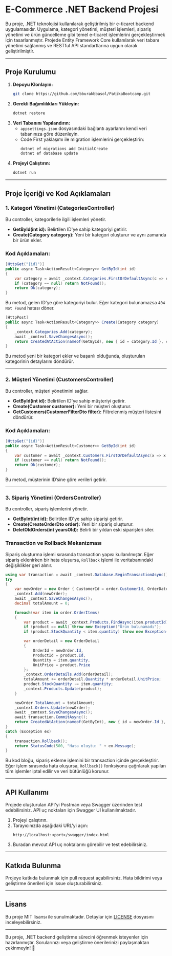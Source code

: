# **E-Commerce .NET Backend Projesi**

Bu proje, .NET teknolojisi kullanılarak geliştirilmiş bir e-ticaret backend uygulamasıdır. Uygulama, kategori yönetimi, müşteri işlemleri, sipariş yönetimi ve ürün güncelleme gibi temel e-ticaret işlemlerini gerçekleştirmek için tasarlanmıştır. Projede Entity Framework Core kullanılarak veri tabanı yönetimi sağlanmış ve RESTful API standartlarına uygun olarak geliştirilmiştir.

---

## **Proje Kurulumu**

1. **Depoyu Klonlayın:**
   ```sh
   git clone https://github.com/bburakbbasol/PatikaBootcamp.git
   ```
2. **Gerekli Bağımlılıkları Yükleyin:**
   ```sh
   dotnet restore
   ```
3. **Veri Tabanını Yapılandırın:**
   - `appsettings.json` dosyasındaki bağlantı ayarlarını kendi veri tabanınıza göre düzenleyin.
   - Code First yaklaşımı ile migration işlemlerini gerçekleştirin:
     ```sh
     dotnet ef migrations add InitialCreate
     dotnet ef database update
     ```
4. **Projeyi Çalıştırın:**
   ```sh
   dotnet run
   ```

---

## **Proje İçeriği ve Kod Açıklamaları**

### **1. Kategori Yönetimi (CategoriesController)**
Bu controller, kategorilerle ilgili işlemleri yönetir.

- **GetById(int id):** Belirtilen ID'ye sahip kategoriyi getirir.
- **Create(Category category):** Yeni bir kategori oluşturur ve aynı zamanda bir ürün ekler.

### **Kod Açıklamaları:**
```csharp
[HttpGet("{id}")]
public async Task<ActionResult<Category>> GetById(int id)
{
    var category = await _context.Categories.FirstOrDefaultAsync(c => c.Id == id);
    if (category == null) return NotFound();
    return Ok(category);
}
```
Bu metod, gelen ID'ye göre kategoriyi bulur. Eğer kategori bulunamazsa `404 Not Found` hatası döner.

```csharp
[HttpPost]
public async Task<ActionResult<Category>> Create(Category category)
{
    _context.Categories.Add(category);
    await _context.SaveChangesAsync();
    return CreatedAtAction(nameof(GetById), new { id = category.Id }, category);
}
```
Bu metod yeni bir kategori ekler ve başarılı olduğunda, oluşturulan kategorinin detaylarını döndürür.

---

### **2. Müşteri Yönetimi (CustomersController)**
Bu controller, müşteri yönetimini sağlar.

- **GetById(int id):** Belirtilen ID'ye sahip müşteriyi getirir.
- **Create(Customer customer):** Yeni bir müşteri oluşturur.
- **GetCustomers(CustomerFilterDto filter):** Filtrelenmiş müşteri listesini döndürür.

### **Kod Açıklamaları:**
```csharp
[HttpGet("{id}")]
public async Task<ActionResult<Customer>> GetById(int id)
{
    var customer = await _context.Customers.FirstOrDefaultAsync(x => x.Id == id);
    if (customer == null) return NotFound();
    return Ok(customer);
}
```
Bu metod, müşterinin ID’sine göre verileri getirir.

---

### **3. Sipariş Yönetimi (OrdersController)**
Bu controller, sipariş işlemlerini yönetir.

- **GetByInt(int id):** Belirtilen ID'ye sahip siparişi getirir.
- **Create(CreateOrderDto order):** Yeni bir sipariş oluşturur.
- **DeletOldOrders(int yearsOld):** Belirli bir yıldan eski siparişleri siler.

### **Transaction ve Rollback Mekanizması**
Sipariş oluşturma işlemi sırasında transaction yapısı kullanılmıştır. Eğer sipariş eklenirken bir hata oluşursa, `Rollback` işlemi ile veritabanındaki değişiklikler geri alınır.

```csharp
using var transaction = await _context.Database.BeginTransactionAsync();
try
{
    var newOrder = new Order { CustomerId = order.CustomerId, OrderDate = DateTime.Now, TotalAmount = 0 };
    _context.Add(newOrder);
    await _context.SaveChangesAsync();
    decimal totalAmount = 0;

    foreach(var item in order.OrderItems)
    {
        var product = await _context.Products.FindAsync(item.productId);
        if (product == null) throw new Exception("Ürün bulunamadı");
        if (product.StockQuantity < item.quantity) throw new Exception("Yetersiz stok");

        var orderDetail = new OrderDetail
        {
            OrderId = newOrder.Id,
            ProductId = product.Id,
            Quantity = item.quantity,
            UnitPrice = product.Price
        };
        _context.OrderDetails.Add(orderDetail);
        totalAmount += orderDetail.Quantity * orderDetail.UnitPrice;
        product.StockQuantity -= item.quantity;
        _context.Products.Update(product);
    }

    newOrder.TotalAmount = totalAmount;
    _context.Orders.Update(newOrder);
    await _context.SaveChangesAsync();
    await transaction.CommitAsync();
    return CreatedAtAction(nameof(GetByInt), new { id = newOrder.Id }, newOrder);
}
catch (Exception ex)
{
    transaction.Rollback();
    return StatusCode(500, "Hata oluştu: " + ex.Message);
}
```
Bu kod bloğu, sipariş ekleme işlemini bir transaction içinde gerçekleştirir. Eğer işlem sırasında hata oluşursa, `Rollback()` fonksiyonu çağrılarak yapılan tüm işlemler iptal edilir ve veri bütünlüğü korunur.

---

## **API Kullanımı**
Projede oluşturulan API'yi Postman veya Swagger üzerinden test edebilirsiniz. API uç noktaları için Swagger UI kullanılmaktadır.

1. Projeyi çalıştırın.
2. Tarayıcınızda aşağıdaki URL'yi açın:
   ```
   http://localhost:<port>/swagger/index.html
   ```
3. Buradan mevcut API uç noktalarını görebilir ve test edebilirsiniz.

---

## **Katkıda Bulunma**
Projeye katkıda bulunmak için pull request açabilirsiniz. Hata bildirimi veya geliştirme önerileri için issue oluşturabilirsiniz.

---

## **Lisans**
Bu proje MIT lisansı ile sunulmaktadır. Detaylar için [LICENSE](LICENSE) dosyasını inceleyebilirsiniz.

---

Bu proje, .NET backend geliştirme sürecini öğrenmek isteyenler için hazırlanmıştır. Sorularınızı veya geliştirme önerilerinizi paylaşmaktan çekinmeyin! 🚀

